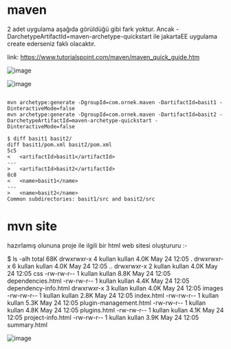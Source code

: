 # maven

2 adet uygulama aşağıda görüldüğü gibi fark yoktur. Ancak -DarchetypeArtifactId=maven-archetype-quickstart ile jakartaEE uygulama create ederseniz faklı olacaktır. 

link: https://www.tutorialspoint.com/maven/maven_quick_guide.htm


![image](https://user-images.githubusercontent.com/9527118/169993701-9819c379-c25f-45a5-aab7-c15a75fe2869.png)

![image](https://user-images.githubusercontent.com/9527118/169993325-945049d1-ea97-4e01-bf99-78c8a049e79d.png)


```

mvn archetype:generate -DgroupId=com.ornek.maven -DartifactId=basit1 -DinteractiveMode=false
mvn archetype:generate -DgroupId=com.ornek.maven -DartifactId=basit2 -DarchetypeArtifactId=maven-archetype-quickstart -DinteractiveMode=false

$ diff basit1 basit2/
diff basit1/pom.xml basit2/pom.xml
5c5
<   <artifactId>basit1</artifactId>
---
>   <artifactId>basit2</artifactId>
8c8
<   <name>basit1</name>
---
>   <name>basit2</name>
Common subdirectories: basit1/src and basit2/src

```


# mvn site

hazırlamış olununa proje ile ilgili bir html web sitesi oluştururu :-

$ ls -alh
total 68K
drwxrwxr-x 4 kullan kullan 4.0K May 24 12:05 .
drwxrwxr-x 6 kullan kullan 4.0K May 24 12:05 ..
drwxrwxr-x 2 kullan kullan 4.0K May 24 12:05 css
-rw-rw-r-- 1 kullan kullan 8.8K May 24 12:05 dependencies.html
-rw-rw-r-- 1 kullan kullan 4.4K May 24 12:05 dependency-info.html
drwxrwxr-x 3 kullan kullan 4.0K May 24 12:05 images
-rw-rw-r-- 1 kullan kullan 2.8K May 24 12:05 index.html
-rw-rw-r-- 1 kullan kullan 5.3K May 24 12:05 plugin-management.html
-rw-rw-r-- 1 kullan kullan 4.8K May 24 12:05 plugins.html
-rw-rw-r-- 1 kullan kullan 4.1K May 24 12:05 project-info.html
-rw-rw-r-- 1 kullan kullan 3.9K May 24 12:05 summary.html

![image](https://user-images.githubusercontent.com/9527118/169994889-271291d6-bd5e-4fae-8966-4528e2424330.png)

